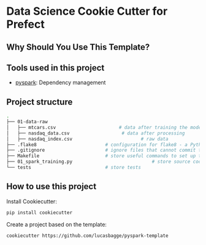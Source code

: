 # Data Science Cookie Cutter for Prefect

## Why Should You Use This Template?

## Tools used in this project

* [pyspark](https://python-poetry.org/): Dependency management

## Project structure
```bash
.
├── 01-data-raw            
│   ├── mtcars.csv                       # data after training the model
│   ├── nasdaq_data.csv                   # data after processing
│   ├── nasdaq_index.csv                         # raw data
├── .flake8                         # configuration for flake8 - a Python formatter tool
├── .gitignore                      # ignore files that cannot commit to Git
├── Makefile                        # store useful commands to set up the environment
├── 01_spark_training.py                             # store source code
└── tests                           # store tests
```

## How to use this project

Install Cookiecutter:
```bash
pip install cookiecutter
```

Create a project based on the template:
```bash
cookiecutter https://github.com/lucasbagge/pyspark-template
```